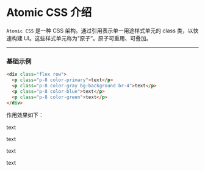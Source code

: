 <script>
  import '@/lib'
</script>

# Atomic CSS 介绍

`Atomic CSS` 是一种 CSS 架构。通过引用表示单一用途样式单元的 class 类，以快速构建 UI。这些样式单元称为“原子”。原子可重用、可叠加。


---

### 基础示例

```html
<div class="flex row">
  <p class="p-8 color-primary">text</p>
  <p class="p-8 color-gray bg-background br-4">text</p>
  <p class="p-8 color-blue">text</p>
  <p class="p-8 color-green">text</p>
</div>
```

作用效果如下：

<div class="flex row">
  <p class="p-8 color-primary">text</p>
  <p class="p-8 color-gray bg-background br-4">text</p>
  <p class="p-8 color-blue">text</p>
  <p class="p-8 color-green">text</p>
</div>

